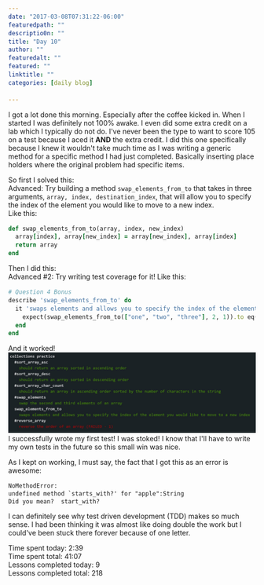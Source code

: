 ```yaml
---
date: "2017-03-08T07:31:22-06:00"
featuredpath: ""
descriptio0n: ""
title: "Day 10"
author: ""
featuredalt: ""
featured: ""
linktitle: ""
categories: [daily blog]

---
```

I got a lot done this morning. Especially after the coffee kicked in. When I started I was definitely not 100% awake. I even did some extra credit on a lab which I typically do not do. I've never been the type to want to score 105 on a test because I aced it **AND** the extra credit. I did this one specifically because I knew it wouldn't take much time as I was writing a generic method for a specific method I had just completed. Basically inserting place holders where the original problem had specific items.

So first I solved this:  
Advanced: Try building a method `swap_elements_from_to` that takes in three arguments, `array, index, destination_index`, that will allow you to specify the index of the element you would like to move to a new index.  
Like this:
```ruby
def swap_elements_from_to(array, index, new_index)
  array[index], array[new_index] = array[new_index], array[index]
  return array
end
```
Then I did this:  
Advanced #2: Try writing test coverage for it!
Like this:  
```ruby
# Question 4 Bonus
describe 'swap_elements_from_to' do
  it 'swaps elements and allows you to specify the index of the element you would like to move to a new index' do
    expect(swap_elements_from_to(["one", "two", "three"], 2, 1)).to eq(["one", "three", "two"])
  end
end
```
And it worked!
![results_of_first_test](../images/first_test.jpg "I was psyched when I saw this!")
I successfully wrote my first test! I was stoked! I know that I'll have to write my own tests in the future so this small win was nice.

As I kept on working, I must say, the fact that I got this as an error is awesome:
```
NoMethodError:
undefined method `starts_with?' for "apple":String
Did you mean?  start_with?
```
I can definitely see why test driven development (TDD) makes so much sense. I had been thinking it was almost like doing double the work but I could've been stuck there forever because of one letter.

Time spent today: 2:39  
Time spent total: 41:07  
Lessons completed today: 9  
Lessons completed total: 218
